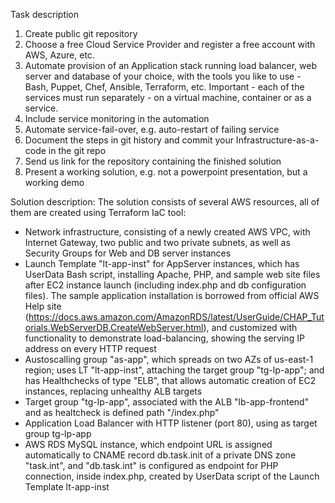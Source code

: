 Task description 
1. Create public git repository 
2. Choose a free Cloud Service Provider and register a free account with AWS, Azure, etc. 
3. Automate provision of an Application stack running load balancer, web server and database of your choice, with the tools you like to use - Bash, Puppet, Chef, Ansible, Terraform, etc. Important - each of the services must run separately - on a virtual machine, container or as a service. 
4. Include service monitoring in the automation 
5. Automate service-fail-over, e.g. auto-restart of failing service 
6. Document the steps in git history and commit your Infrastructure-as-a-code in the git repo 
7. Send us link for the repository containing the finished solution
8. Present a working solution, e.g. not a powerpoint presentation, but a working demo

Solution description:
The solution consists of several AWS resources, all of them are created using Terraform IaC tool: 
- Network infrastructure, consisting of a newly created AWS VPC, with Internet Gateway, two public and  two private subnets, as well as Security Groups for Web and DB server instances
- Launch Template "lt-app-inst" for AppServer instances, which has UserData Bash script, installing Apache, PHP, and sample web site files after EC2 instance launch (including index.php and db configuration files).
  The sample application installation is borrowed from official AWS Help site (https://docs.aws.amazon.com/AmazonRDS/latest/UserGuide/CHAP_Tutorials.WebServerDB.CreateWebServer.html), and customized with functionality to demonstrate load-balancing, showing the serving IP address on every HTTP request
- Austoscalling group "as-app", which spreads on two AZs of us-east-1 region; uses LT "lt-app-inst", attaching the target group "tg-lp-app"; and has Healthchecks of type "ELB", that allows automatic creation of EC2 instances, replacing unhealthy ALB targets
- Target group "tg-lp-app", associated with the ALB "lb-app-frontend" and as healtcheck is defined path "/index.php"
- Application Load Balancer with HTTP listener (port 80), using as target group tg-lp-app
- AWS RDS MySQL instance, which endpoint URL is assigned automatically to CNAME record db.task.init of a private DNS zone "task.int", and "db.task.int" is configured as endpoint for PHP connection, inside index.php, created by UserData script of the Launch Template lt-app-inst

